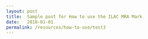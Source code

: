 ```yaml
---
layout: post
title:  Sample post for How to use the ILAC MRA Mark
date:   2018-01-01
permalink: /resources/how-to-use/test3
---
```

